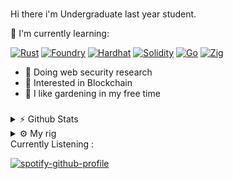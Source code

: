 ###

Hi there i'm Undergraduate last year student.

📃 I'm currently learning:

[![Rust](https://img.shields.io/badge/Rust-FFA100?style=for-the-badge&logo=rust&logoColor=white)](https://www.rust-lang.org/) [![Foundry](https://img.shields.io/badge/Foundry-000000?style=for-the-badge&logo=ethereum&logoColor=white)](https://getfoundry.sh/) [![Hardhat](https://img.shields.io/badge/hardhat-FFFF00?style=for-the-badge&logo=ethereum&logoColor=black)](https://hardhat.org/) [![Solidity](https://img.shields.io/badge/Solidity-000000?style=for-the-badge&logo=ethereum&logoColor=white)](https://soliditylang.org/)   [![Go](https://img.shields.io/badge/Go-00ADD8?style=for-the-badge&logo=go&logoColor=white)](https://go.dev/) [![Zig](https://img.shields.io/badge/Zig-F7A41D?style=for-the-badge&logo=zig&logoColor=white)](https://ziglang.org/) 

- 🌱 Doing web security research
- 🌸 Interested in Blockchain
- 🌻 I like gardening in my free time

###

<details>
<summary>⚡ Github Stats</summary>

![R1sco's GitHub stats](https://github-readme-stats.vercel.app/api?username=R1sco&show_icons=true&theme=dark)

</details>

<details>
<summary>⚙️ My rig</summary>

* **OS:** Windows and Linux
* **Laptop:** Lenovo Ideapad Gaming 3 
* **Browser:** Brave (Lower memory so far)
* **Terminal:** Bash, Kitty, Zsh  
* **Code Editor:** VSCode, Android Studio, Windsurf
* **Other Tools:** Postman, Notion, N8n
* **To Stay Updated:** Twitter, Facebook, Reddit

</details>
Currently Listening :

[![spotify-github-profile](https://spotify-github-profile.kittinanx.com/api/view?uid=21mebihb4qldwhl4lwpgmxj4q&cover_image=true&theme=natemoo-re&show_offline=false&background_color=121212&interchange=false&bar_color=53b14f&bar_color_cover=false)](https://github.com/kittinan/spotify-github-profile)
